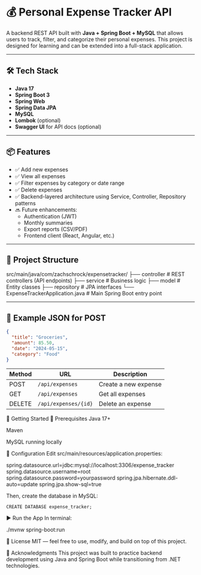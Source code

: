 # 💰 Personal Expense Tracker API

A backend REST API built with **Java + Spring Boot + MySQL** that allows users to track, filter, and categorize their personal expenses. This project is designed for learning and can be extended into a full-stack application.

---

## 🛠️ Tech Stack

- **Java 17**
- **Spring Boot 3**
- **Spring Web**
- **Spring Data JPA**
- **MySQL**
- **Lombok** (optional)
- **Swagger UI** for API docs (optional)

---

## 📦 Features

- ✅ Add new expenses
- ✅ View all expenses
- ✅ Filter expenses by category or date range
- ✅ Delete expenses
- ✅ Backend-layered architecture using Service, Controller, Repository patterns
- 🔜 Future enhancements:
  - Authentication (JWT)
  - Monthly summaries
  - Export reports (CSV/PDF)
  - Frontend client (React, Angular, etc.)

---

## 📁 Project Structure

src/main/java/com/zachschrock/expensetracker/
├── controller # REST controllers (API endpoints)
├── service # Business logic
├── model # Entity classes
├── repository # JPA interfaces
└── ExpenseTrackerApplication.java # Main Spring Boot entry point


---

## 🧪 Example JSON for POST

```json
{
  "title": "Groceries",
  "amount": 85.50,
  "date": "2024-05-15",
  "category": "Food"
}
```

| Method | URL                  | Description          |
| ------ | -------------------- | -------------------- |
| POST   | `/api/expenses`      | Create a new expense |
| GET    | `/api/expenses`      | Get all expenses     |
| DELETE | `/api/expenses/{id}` | Delete an expense    |


🚀 Getting Started
🧱 Prerequisites
Java 17+

Maven

MySQL running locally

🔧 Configuration
Edit src/main/resources/application.properties:

spring.datasource.url=jdbc:mysql://localhost:3306/expense_tracker
spring.datasource.username=root
spring.datasource.password=yourpassword
spring.jpa.hibernate.ddl-auto=update
spring.jpa.show-sql=true

Then, create the database in MySQL:

```
CREATE DATABASE expense_tracker;
```

▶️ Run the App
In terminal:

./mvnw spring-boot:run


📜 License
MIT — feel free to use, modify, and build on top of this project.

🙌 Acknowledgments
This project was built to practice backend development using Java and Spring Boot while transitioning from .NET technologies.

